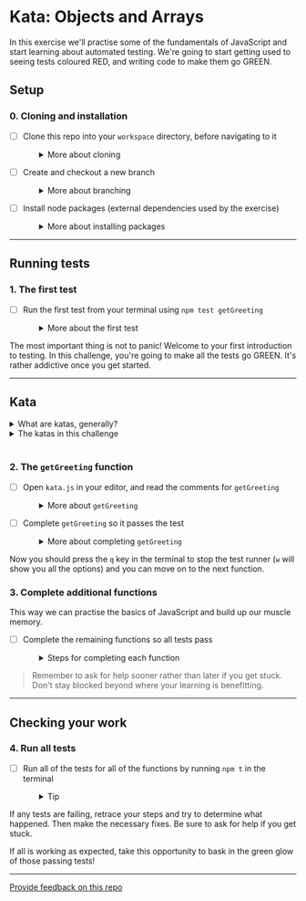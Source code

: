 # Kata: Objects and Arrays

In this exercise we'll practise some of the fundamentals of JavaScript and start learning about automated testing. We're going to start getting used to seeing tests coloured RED, and writing code to make them go GREEN.

## Setup

### 0. Cloning and installation
- [ ] Clone this repo into your `workspace` directory, before navigating to it
  <details style="padding-left: 2em">
    <summary>More about cloning</summary>
    
    - In your terminal, navigate to your `workspace` directory
    - Clone the repository from GitHub. Don't forget, you can use the `TAB` key to complete long directory names (but not GitHub URLs)
    - Navigate into the new directory

    Your terminal commands will look a lot like:
    ```
    cd workspace
    git clone https://github.com/[COHORT-YEAR]/kata-objects-and-arrays
    cd kata-objects-and-arrays
    ```
  </details>

- [ ] Create and checkout a new branch
  <details style="padding-left: 2em">
    <summary>More about branching</summary>
    
    In your terminal, run
    ```
    git checkout -b "YOURNAME_YOURPARTNERSNAME"
    ```
  </details>

- [ ] Install node packages (external dependencies used by the exercise)
  <details style="padding-left: 2em">
    <summary>More about installing packages</summary>

    In your terminal, run
    ```
    npm install
    ```
  </details>

----
## Running tests

### 1. The first test

- [ ] Run the first test from your terminal using `npm test getGreeting`
  <details style="padding-left: 2em">
    <summary>More about the first test</summary>
    
    You'll see some red output that looks like this:

    ```
    > kata-objects-and-arrays@2.0.1 test
    > vitest getGreeting


    DEV  v0.32.4 /home/gerard/code/challenges/packages/kata-objects-and-arrays

    ❯ tests/getGreeting.test.js (1)
      × getGreeting returns "Hello <name>"

    ⎯⎯⎯⎯⎯⎯⎯⎯⎯⎯⎯⎯⎯⎯⎯⎯⎯⎯⎯⎯⎯⎯⎯⎯⎯⎯⎯⎯⎯⎯⎯⎯⎯⎯⎯⎯⎯⎯⎯⎯⎯⎯⎯⎯ Failed Tests 1 ⎯⎯⎯⎯⎯⎯⎯⎯⎯⎯⎯⎯⎯⎯⎯⎯⎯⎯⎯⎯⎯⎯⎯⎯⎯⎯⎯⎯⎯⎯⎯⎯⎯⎯⎯⎯⎯⎯⎯⎯⎯⎯⎯⎯

    FAIL  tests/getGreeting.test.js > getGreeting returns "Hello <name>"
    AssertionError: expected undefined to be 'Hello Aardvark' // Object.is equality

    - Expected:
    "Hello Aardvark"

    + Received:
    undefined

    ❯ tests/getGreeting.test.js:7:18
          5|   const expected = 'Hello Aardvark'
          6|   const actual = kata.getGreeting('Aardvark')
          7|   expect(actual).toBe(expected)
          |                  ^
          8| })
          9|

    ⎯⎯⎯⎯⎯⎯⎯⎯⎯⎯⎯⎯⎯⎯⎯⎯⎯⎯⎯⎯⎯⎯⎯⎯⎯⎯⎯⎯⎯⎯⎯⎯⎯⎯⎯⎯⎯⎯⎯⎯⎯⎯⎯⎯⎯⎯⎯⎯⎯⎯⎯⎯⎯⎯⎯⎯⎯⎯⎯⎯⎯⎯⎯⎯⎯⎯⎯⎯⎯⎯⎯⎯⎯⎯⎯⎯⎯⎯⎯⎯⎯⎯⎯⎯⎯⎯⎯⎯⎯⎯⎯⎯⎯⎯⎯⎯⎯⎯[1/1]⎯

    Test Files  1 failed (1)
          Tests  1 failed (1)
      Start at  15:01:33
      Duration  391ms (transform 76ms, setup 0ms, collect 24ms, tests 6ms, environment 0ms, prepare 116ms)


    FAIL  Tests failed. Watching for file changes...
          press h to show help, press q to quit
    ```
</details>

The most important thing is not to panic! Welcome to your first introduction to testing. In this challenge, you're going to make all the tests go GREEN. It's rather addictive once you get started.

---
## Kata

<details>
  <summary>What are katas, generally?</summary>

  **Kata** is a concept from martial arts meaning a sequence of moves composed into a **form**. Martial artists practise katas to build a "muscle-memory" for the basic moves. By practicing katas the artist hopes to make the basics of their art instinctual. When danger strikes the basics will be so familiar that they can respond without thinking.

  ![Animated image of a martial arts practitioner performing a short sequence of movements](https://49.media.tumblr.com/10c948900ec4276131e45047bb3846a4/tumblr_n3005tWnBf1s6my4qo1_500.gif)
</details>

<details>
  <summary>The katas in this challenge</summary>
  
  - The file we'll be working in is `kata.js`
  - This file is full of incomplete functions with comments describing what they should do
  - Every time we run the tests (using `npm test nameOfTheFunctionYoureWorkingOn`), we're checking to see if we've completed the function correctly
  - When we finish it successfully, it will show up GREEN and we can move on to the next function

  Let's try it
</details>

<br />

### 2. The `getGreeting` function

- [ ] Open `kata.js` in your editor, and read the comments for `getGreeting`
  <details style="padding-left: 2em">
    <summary>More about <code>getGreeting</code></summary>

    The first function looks like this:

    ```js
    // getGreeting should return a string containing
    // 'Hello ' and the contents of `name`
    function getGreeting (name) {
    }
    ```

    Ok, so it wants us to return a string using the input parameter `name`.     
  </details>

- [ ] Complete `getGreeting` so it passes the test
  <details style="padding-left: 2em">
    <summary>More about completing <code>getGreeting</code></summary>
    
    Let's solve it so we can make the test go GREEN:

    ```js
    function getGreeting (name) {
      return 'Hello ' + name
    }
    ```

    You'll notice that when you save `kata.js` the terminal indicates the test is now passing.

    ```
      ✓ tests/getGreeting.test.js (1)
        ✓ getGreeting returns "Hello <name>"

      Test Files  1 passed (1)
            Tests  1 passed (1)
        Start at  15:00:23
        Duration  18ms
    ```

    One passed! Some coding pairs choose to treat these as high-five moments ... you can decide for yourselves.
  </details>

Now you should press the `q` key in the terminal to stop the test runner (`w` will show you all the options) and you can move on to the next function.

### 3. Complete additional functions

This way we can practise the basics of JavaScript and build up our muscle memory.
- [ ] Complete the remaining functions so all tests pass
  <details style="padding-left: 2em">
    <summary>Steps for completing each function</summary>
    
    1. read what the next function is supposed to do
    1. run the tests using `npm test nameOfTheFunctionYoureWorkingOn`
    1. think and talk about how to solve the problem
    1. write the code and save the file
    1. read any errors and keep trying
    1. rinse and repeat until all the tests pass

    In later challenges we're going to become a lot more familiar with this process. A pattern very similar to this is known as Test Driven Development (TDD).
  </details>

> Remember to ask for help sooner rather than later if you get stuck. Don't stay blocked beyond where your learning is benefitting.

---
## Checking your work

### 4. Run all tests

- [ ] Run all of the tests for all of the functions by running `npm t` in the terminal
  <details style="padding-left: 2em">
    <summary>Tip</summary>
    
    `npm t` is a shorthand version of `npm test`. It runs all tests that can be detected by the testing tools.
    
    - `npm t tests` would run all tests in the `/tests/` directory
    - `npm t someFunctionName` runs only tests in files that include "someFunctionName" in the file name
  </details>

If any tests are failing, retrace your steps and try to determine what happened. Then make the necessary fixes. Be sure to ask for help if you get stuck.

If all is working as expected, take this opportunity to bask in the green glow of those passing tests!

---
[Provide feedback on this repo](https://docs.google.com/forms/d/e/1FAIpQLSfw4FGdWkLwMLlUaNQ8FtP2CTJdGDUv6Xoxrh19zIrJSkvT4Q/viewform?usp=pp_url&entry.1958421517=kata-objects-and-arrays)
